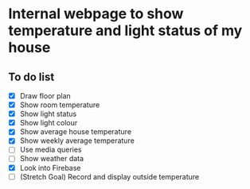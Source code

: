 Internal webpage to show temperature and light status of my house
=================================================================

To do list
----------
- [x] Draw floor plan
- [x] Show room temperature
- [x] Show light status
- [x] Show light colour
- [x] Show average house temperature
- [x] Show weekly average temperature
- [ ] Use media queries
- [ ] Show weather data
- [x] Look into Firebase
- [ ] (Stretch Goal) Record and display outside temperature
